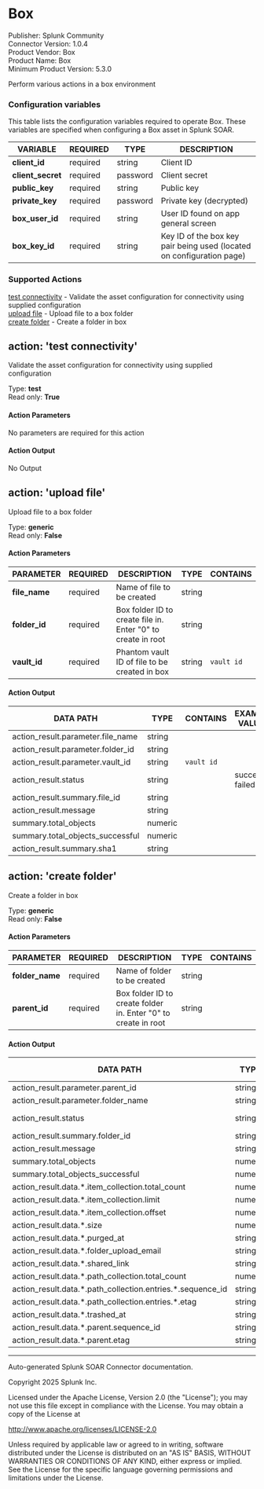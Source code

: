 # Box

Publisher: Splunk Community \
Connector Version: 1.0.4 \
Product Vendor: Box \
Product Name: Box \
Minimum Product Version: 5.3.0

Perform various actions in a box environment

### Configuration variables

This table lists the configuration variables required to operate Box. These variables are specified when configuring a Box asset in Splunk SOAR.

VARIABLE | REQUIRED | TYPE | DESCRIPTION
-------- | -------- | ---- | -----------
**client_id** | required | string | Client ID |
**client_secret** | required | password | Client secret |
**public_key** | required | string | Public key |
**private_key** | required | password | Private key (decrypted) |
**box_user_id** | required | string | User ID found on app general screen |
**box_key_id** | required | string | Key ID of the box key pair being used (located on configuration page) |

### Supported Actions

[test connectivity](#action-test-connectivity) - Validate the asset configuration for connectivity using supplied configuration \
[upload file](#action-upload-file) - Upload file to a box folder \
[create folder](#action-create-folder) - Create a folder in box

## action: 'test connectivity'

Validate the asset configuration for connectivity using supplied configuration

Type: **test** \
Read only: **True**

#### Action Parameters

No parameters are required for this action

#### Action Output

No Output

## action: 'upload file'

Upload file to a box folder

Type: **generic** \
Read only: **False**

#### Action Parameters

PARAMETER | REQUIRED | DESCRIPTION | TYPE | CONTAINS
--------- | -------- | ----------- | ---- | --------
**file_name** | required | Name of file to be created | string | |
**folder_id** | required | Box folder ID to create file in. Enter "0" to create in root | string | |
**vault_id** | required | Phantom vault ID of file to be created in box | string | `vault id` |

#### Action Output

DATA PATH | TYPE | CONTAINS | EXAMPLE VALUES
--------- | ---- | -------- | --------------
action_result.parameter.file_name | string | | |
action_result.parameter.folder_id | string | | |
action_result.parameter.vault_id | string | `vault id` | |
action_result.status | string | | success failed |
action_result.summary.file_id | string | | |
action_result.message | string | | |
summary.total_objects | numeric | | |
summary.total_objects_successful | numeric | | |
action_result.summary.sha1 | string | | |

## action: 'create folder'

Create a folder in box

Type: **generic** \
Read only: **False**

#### Action Parameters

PARAMETER | REQUIRED | DESCRIPTION | TYPE | CONTAINS
--------- | -------- | ----------- | ---- | --------
**folder_name** | required | Name of folder to be created | string | |
**parent_id** | required | Box folder ID to create folder in. Enter "0" to create in root | string | |

#### Action Output

DATA PATH | TYPE | CONTAINS | EXAMPLE VALUES
--------- | ---- | -------- | --------------
action_result.parameter.parent_id | string | | |
action_result.parameter.folder_name | string | | |
action_result.status | string | | success failed |
action_result.summary.folder_id | string | | |
action_result.message | string | | |
summary.total_objects | numeric | | |
summary.total_objects_successful | numeric | | |
action_result.data.\*.item_collection.total_count | numeric | | 0 |
action_result.data.\*.item_collection.limit | numeric | | 100 |
action_result.data.\*.item_collection.offset | numeric | | 0 |
action_result.data.\*.size | numeric | | 0 |
action_result.data.\*.purged_at | string | | |
action_result.data.\*.folder_upload_email | string | | |
action_result.data.\*.shared_link | string | | |
action_result.data.\*.path_collection.total_count | numeric | | 2 |
action_result.data.\*.path_collection.entries.\*.sequence_id | string | | |
action_result.data.\*.path_collection.entries.\*.etag | string | | |
action_result.data.\*.trashed_at | string | | |
action_result.data.\*.parent.sequence_id | string | | |
action_result.data.\*.parent.etag | string | | |

______________________________________________________________________

Auto-generated Splunk SOAR Connector documentation.

Copyright 2025 Splunk Inc.

Licensed under the Apache License, Version 2.0 (the "License");
you may not use this file except in compliance with the License.
You may obtain a copy of the License at

http://www.apache.org/licenses/LICENSE-2.0

Unless required by applicable law or agreed to in writing,
software distributed under the License is distributed on an "AS IS" BASIS,
WITHOUT WARRANTIES OR CONDITIONS OF ANY KIND, either express or implied.
See the License for the specific language governing permissions and limitations under the License.
